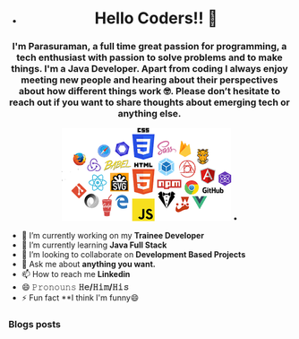 - <h1 align="center">Hello Coders!! 👋</h1>
<h3 align="center">I'm Parasuraman, a full time great passion for programming, a tech enthusiast with passion to solve problems and to make things.
I'm a Java Developer. Apart from coding I always enjoy meeting new people and hearing about their perspectives about how different things work 🤓. Please don’t hesitate to reach out if you want to share thoughts about emerging tech or anything else.</h3>
<p align="center">
  <img src="download12.png" alt="ParasuRaman" /> • 
    
  
</p>

- 🔭 I’m currently working on my **Trainee Developer**
- 🌱 I’m currently learning **Java Full Stack**
- 👯 I’m looking to collaborate on **Development Based Projects**
- 💬 Ask me about **anything you want.**
- 📫 How to reach me **Linkedin**
- 😄 𝙿𝚛𝚘𝚗𝚘𝚞𝚗𝚜 **𝙷𝚎/𝙷𝚒𝚖/𝙷𝚒𝚜**
- ⚡ Fun fact **I think I'm funny😄


### Blogs posts

<!---
Parasu86/Parasu86 is a ✨ special ✨ repository because its `README.md` (this file) appears on your GitHub profile.
You can click the Preview link to take a look at your changes.
--->
